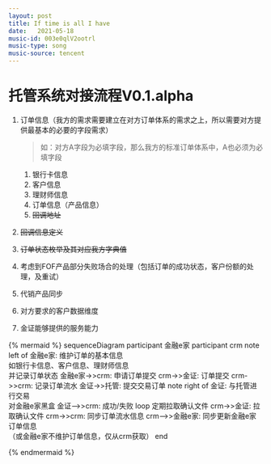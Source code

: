 ```yaml
---
layout: post
title: If time is all I have
date:   2021-05-18
music-id: 003e0qlV2ootrl
music-type: song
music-source: tencent
---
```



# 托管系统对接流程V0.1.alpha

1. 订单信息（我方的需求需要建立在对方订单体系的需求之上，所以需要对方提供最基本的必要的字段需求）

   > 如：对方A字段为必填字段，那么我方的标准订单体系中，A也必须为必填字段

   1. 银行卡信息
   2. 客户信息
   3. 理财师信息
   4. 订单信息（产品信息）
   5. <del>回调地址</del>

2. <del>回调信息定义</del>

3. <del> 订单状态枚举及其对应我方字典值</del>

4. 考虑到FOF产品部分失败场合的处理（包括订单的成功状态，客户份额的处理，及重试）

5. 代销产品同步

6. 对方要求的客户数据维度

7. 金证能够提供的服务能力



{% mermaid %}
sequenceDiagram
participant 金融e家
participant crm
note left of 金融e家: 维护订单的基本信息<br/>如银行卡信息、客户信息、理财师信息<br/>并记录订单状态
金融e家->>crm: 申请订单提交
crm->>金证: 订单提交
crm->>crm: 记录订单流水
金证->>托管: 提交交易订单
note right of 金证: 与托管进行交易<br/>对金融e家黑盒
金证-->>crm: 成功/失败
loop 定期拉取确认文件
	crm->>金证: 拉取确认文件
	crm->>crm: 同步订单流水信息
	crm-->>金融e家: 同步更新金融e家订单信息<br/>（或金融e家不维护订单信息，仅从crm获取）
end

{% endmermaid %}

